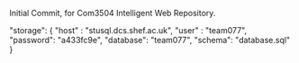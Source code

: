 Initial Commit, for Com3504 Intelligent Web Repository.

"storage": {
		"host"    : "stusql.dcs.shef.ac.uk",
		"user"    : "team077",
		"password": "a433fc9e",
		"database": "team077",
		"schema": "database.sql"
	}
